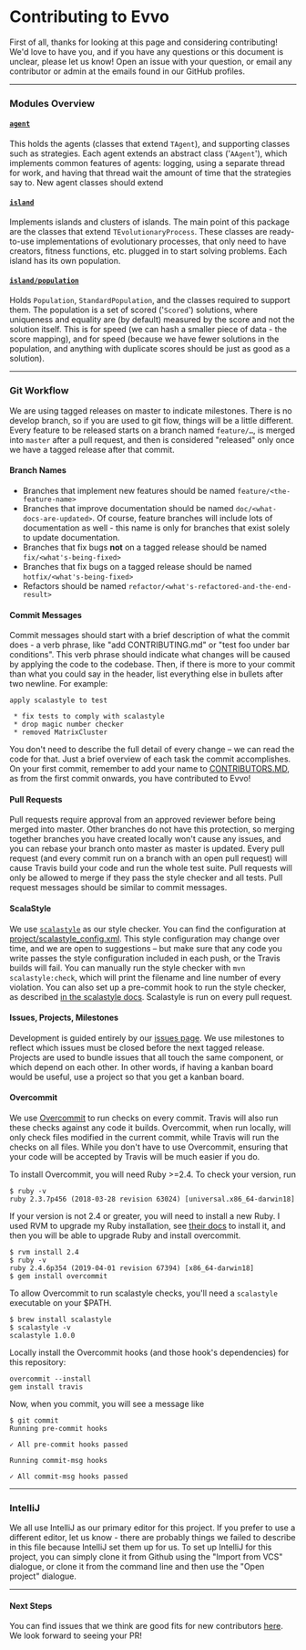 # Contributing to Evvo
First of all, thanks for looking at this page and considering contributing! We'd love to have you, and if you have any questions or this document is unclear, please let us know! Open an issue with your question, or email any contributor or admin at the emails found in our GitHub profiles.

----------------------------------------------------------------------------------------------------
### Modules Overview
#### [`agent`](./src/main/scala/com/evvo/agent/)
This holds the agents (classes that extend `TAgent`), and supporting classes such as strategies. Each agent extends an abstract class ('`AAgent`'), which  implements common features of agents: logging, using a separate thread for work, and having that thread wait the amount of time that the strategies say to. New agent classes should extend 

#### [`island`](./src/main/scala/com/evvo/island/)
Implements islands and clusters of islands. The main point of this package are the classes that extend `TEvolutionaryProcess`. These classes are ready-to-use implementations of evolutionary processes, that only need to have creators, fitness functions, etc. plugged in to start solving problems. Each island has its own population.

#### [`island/population`](src/main/scala/com/evvo/island/population/)
Holds `Population`, `StandardPopulation`, and the classes required to support them. The population is a set of scored ('`Scored`') solutions, where uniqueness and equality are (by default) measured by the score and not the solution itself. This is for speed (we can hash a smaller piece of data - the score mapping), and for speed (because we have fewer solutions in the population, and anything with duplicate scores should be just as good as a solution).




----------------------------------------------------------------------------------------------------
### Git Workflow
We are using tagged releases on master to indicate milestones. There is no develop branch, so if you are used to git flow, things will be a little different. Every feature to be released starts on a branch named `feature/…`, is merged into `master` after a pull request, and then is considered "released" only once we have a tagged release after that commit.

#### Branch Names
* Branches that implement new features should be named `feature/<the-feature-name>`
* Branches that improve documentation should be named `doc/<what-docs-are-updated>`. Of course, feature branches will include lots of documentation as well - this name is only for branches that exist solely to update documentation.
* Branches that fix bugs __not__ on a tagged release should be named `fix/<what's-being-fixed>`
* Branches that fix bugs on a tagged release should be named `hotfix/<what's-being-fixed>`
* Refactors should be named `refactor/<what's-refactored-and-the-end-result>`

#### Commit Messages
Commit messages should start with a brief description of what the commit does - a verb phrase, like "add CONTRIBUTING.md" or "test foo under bar conditions". This verb phrase should indicate what changes will be caused by applying the code to the codebase. Then, if there is more to your commit than what you could say in the header, list everything else in bullets after two newline. For example:

```
apply scalastyle to test

 * fix tests to comply with scalastyle
 * drop magic number checker
 * removed MatrixCluster
```

You don't need to describe the full detail of every change – we can read the code for that. Just a brief overview of each task the commit accomplishes. On your first commit, remember to add your name to [CONTRIBUTORS.MD](CONTRIBUTORS.MD), as from the first commit onwards, you have contributed to Evvo!

#### Pull Requests
Pull requests require approval from an approved reviewer before being merged into master. Other branches do not have this protection, so merging together branches you have created locally won't cause any issues, and you can rebase your branch onto master as master is updated. Every pull request (and every commit run on a branch with an open pull request) will cause Travis build your code and run the whole test suite. Pull requests will only be allowed to merge if they pass the style checker and all tests. Pull request messages should be similar to commit messages. 

#### ScalaStyle
We use [`scalastyle`](http://www.scalastyle.org) as our style checker. You can find the configuration at [project/scalastyle_config.xml](project/scalastyle_config.xml). This style configuration may change over time, and we are open to suggestions – but make sure that any code you write passes the style configuration included in each push, or the Travis builds will fail. You can manually run the style checker with `mvn scalastyle:check`, which will print the filename and line number of every violation. You can also set up a pre-commit hook to run the style checker, as described [in the scalastyle docs](http://www.scalastyle.org/git-pre-commit-hook.html). Scalastyle is run on every pull request.

#### Issues, Projects, Milestones
Development is guided entirely by our [issues page](https://github.com/evvo-labs/evvo/issues). We use milestones to reflect which issues must be closed before the next tagged release. Projects are used to bundle issues that all touch the same component, or which depend on each other. In other words, if having a kanban board would be useful, use a project so that you get a kanban board.

#### Overcommit
We use [Overcommit](https://github.com/sds/overcommit) to run checks on every commit. Travis will also run these checks against any code it builds. Overcommit, when run locally, will only check files modified in the current commit, while Travis will run the checks on all files. While you don't have to use Overcommit, ensuring that your code will be accepted by Travis will be much easier if you do.

To install Overcommit, you will need Ruby >=2.4. To check your version, run 
```
$ ruby -v
ruby 2.3.7p456 (2018-03-28 revision 63024) [universal.x86_64-darwin18]
```

If your version is not 2.4 or greater, you will need to install a new Ruby. I used RVM to upgrade my Ruby installation, see [their docs](https://rvm.io/) to install it, and then you will be able to upgrade Ruby and install overcommit.

```
$ rvm install 2.4
$ ruby -v
ruby 2.4.6p354 (2019-04-01 revision 67394) [x86_64-darwin18]
$ gem install overcommit
```

To allow Overcommit to run scalastyle checks, you'll need a `scalastyle` executable on your $PATH.
```
$ brew install scalastyle
$ scalastyle -v
scalastyle 1.0.0
```

Locally install the Overcommit hooks (and those hook's dependencies) for this repository:

```
overcommit --install
gem install travis
```

Now, when you commit, you will see a message like
```
$ git commit
Running pre-commit hooks

✓ All pre-commit hooks passed

Running commit-msg hooks

✓ All commit-msg hooks passed
```

----------------------------------------------------------------------------------------------------
### IntelliJ
We all use IntelliJ as our primary editor for this project. If you prefer to use a different editor, let us know - there are probably things we failed to describe in this file because IntelliJ set them up for us. To set up IntelliJ for this project, you can simply clone it from Github using the "Import from VCS" dialogue, or clone it from the command line and then use the "Open project" dialogue.


----------------------------------------------------------------------------------------------------
#### Next Steps
You can find issues that we think are good fits for new contributors [here](https://github.com/evvo-labs/evvo/issues?q=is%3Aissue+is%3Aopen+label%3A%22good+first+issue%22). We look forward to seeing your PR! 

